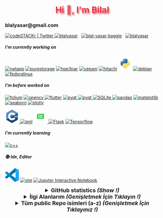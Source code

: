  <h1 align="center" style="color:#e63946;text-shadow: 3px 4px 4px rgba(205, 50, 70, 0.7);">Hi 👋, I'm Bilal</h1>
  
   <p align="center"
    <img src="https://gpvc.arturio.dev/blalyasar" alt="VIEW"> 
  </p>
 
  
<h3 align="left">  
 blalyasar@gmail.com </h3>
<p align="left">
 <a href="https://twitter.com/blalyasar"> <img  alt="codeSTACKr | Twitter" height="30" width="30px" src="https://cdn.jsdelivr.net/npm/simple-icons@v3/icons/twitter.svg" />
 <a href="https://blalyasar.blogspot.com/"><img src="https://cdn.jsdelivr.net/npm/simple-icons@3.0.1/icons/blogger.svg" alt="blalyasar" height="30" width="30"></a>&nbsp;&nbsp;
  <a href="https://www.kaggle.com/blalyasar"><img src="https://cdn.jsdelivr.net/npm/simple-icons@3.0.1/icons/kaggle.svg" alt="blal-yasar-kaggle" height="30" width="30"></a>&nbsp;&nbsp;
<a href="https://medium.com/@blalyasar"><img src="https://cdn.jsdelivr.net/npm/simple-icons@3.0.1/icons/medium.svg" alt="blalyasar" height="30" width="30"></a>&nbsp;&nbsp;


  </p>

##### I’m currently working on 
[//]: # "PureStorage, Netapp, Veeam, Hitachi, Hpe3par Python, Linux, Debian, Fedora, OpenCv, Flutter, PyQt, PySide, Keras, SQLite, Pandas, Matplotlib, Seaborn, PLotly"
 <p align="left">
<a href="https://github.com/NetApp" rel="nofollow"> 
<img alt="netapp" src="https://avatars.githubusercontent.com/u/370544?s=200&v=4" width="45" height="45"/></a>

<a href="https://github.com/PureStorage-OpenConnect" rel="nofollow"> 
<img alt="purestorage" src="https://www.purestorage.com/content/dam/purestorage/nav/pure-logo.svg.imgo.svg" width="45" height="45"/></a>

<a href="https://github.com/HewlettPackard" rel="nofollow"> 
<img alt="hpe3par" src="https://avatars.githubusercontent.com/u/6004705?s=200&v=4" width="45" height="45"/></a>

<a href="https://www.veeam.com/" rel="nofollow"> 
<img alt="veeam" src="https://img.veeam.com/blog/wp-content/uploads/2021/07/07214320/jb-VSC-Blog-32110-rule-for-today-and-tomorrow-editorial-review-compelte-figA.jpg" width="45" height="45"/></a>

<a href="https://www.hitachivantara.com/en-us/home.html" rel="nofollow"> 
<img alt="hitachi" src="https://mma.prnewswire.com/media/1157805/Hitachi_Vantara_Logo.jpg" width="45" height="45"/></a>

<a href="https://www.python.org/" rel="nofollow"> 
<img alt="python" src="https://raw.githubusercontent.com/github/explore/80688e429a7d4ef2fca1e82350fe8e3517d3494d/topics/python/python.png" width="45" height="45"/></a>
<a href="https://www.debian.org/" rel="nofollow">
<img  alt="debian" src="https://www.debian.org/Pics/debian-logo-1024x576.png" width="45" height="45"></a>

<a href="https://getfedora.org/" rel="nofollow">
<img  alt="fedoralinux" src="https://start.fedoraproject.org/static/images/fedora-logo.png" width="55" height="45" /></a>
 </p>
 


 #####  I’m before worked on
 <p>
 <a href="https://python-visualization.github.io/folium/" rel="nofollow">
<img alt="folium" src="https://camo.githubusercontent.com/d7a1f81a2ee7576ab86720d9135ab3c915550e3945a7859f1c0300ab22ac1cec/687474703a2f2f707974686f6e2d76697375616c697a6174696f6e2e6769746875622e696f2f666f6c69756d2f5f696d616765732f666f6c69756d5f6c6f676f2e6a7067" width="45" height="45" "Folium" /></a>

 <a href="https://opencv.org/" rel="nofollow">
<img alt="opencv" src="https://avatars1.githubusercontent.com/u/5009934?s=200&v=4"  width="45" height="45"/> </a>
  
 <a href="https://flutter.dev/" rel="nofollow"> 
<img alt="flutter" src="https://avatars.githubusercontent.com/u/14101776?s=200&v=4" width="45" height="45"/></a>
 
<a href="https://www.riverbankcomputing.com/software/pyqt/" rel="nofollow">
<img alt="pyqt" src="https://upload.wikimedia.org/wikipedia/commons/thumb/e/e6/Python_and_Qt.svg/160px-Python_and_Qt.svg.png" width="45" height="45"/> </a>

<a href="https://keras.io/" rel="nofollow">
<img alt="pyqt" src="https://keras.io/img/logo.png" width="45" height="45"/> </a>

<a href="https://www.sqlite.org/" rel="nofollow">
<img alt="SQLite" src="https://camo.githubusercontent.com/1b8a779f280e099e2d67ab949dad604e25ce0d321e66474c04430201790b3874/68747470733a2f2f7777772e766563746f726c6f676f2e7a6f6e652f6c6f676f732f73716c6974652f73716c6974652d69636f6e2e737667" width="45" height="45" />
</a>
<a href="https://pandas.pydata.org/" rel="nofollow">
<img alt="pandas" src="https://avatars1.githubusercontent.com/u/21206976?s=200&v=4" width="45" height="45" /></a>
<a href="https://matplotlib.org/" rel="nofollow">
<img alt="matplotlib" src="https://avatars0.githubusercontent.com/u/215947?s=200&v=4" width="45" height="45" /></a>
<a href="https://seaborn.pydata.org/" rel="nofollow">
<img  alt="seaborn" src="https://raw.githubusercontent.com/mwaskom/seaborn/211cabb09bb9228635bdd80f74f7591d36d7b2a7/doc/_static/logo-wide-lightbg.svg" width="45" height="45"></a>
<a href="https://plotly.com/" rel="nofollow">
<img alt="plotly" src="https://avatars2.githubusercontent.com/u/5997976?s=200&v=4" width="45" height="45" /></a>

[//]: # " CPP, Qt, Qml, Flask, Tensorflow Flutter"
<p align="left">
<a href="https://www.cplusplus.com/" rel="nofollow">
<img alt="c++" src="https://raw.githubusercontent.com/github/explore/80688e429a7d4ef2fca1e82350fe8e3517d3494d/topics/cpp/cpp.png" width="45" height="45"/> </a>
<a href="https://www.qt.io/" rel="nofollow">
<img alt="qml" src="https://avatars2.githubusercontent.com/u/8034039?v=3&s=400.png"  width="45" height="45"/></a>
<a href="https://www.qt.io/" rel="nofollow">
<img alt="qt" src="https://raw.githubusercontent.com/github/explore/80688e429a7d4ef2fca1e82350fe8e3517d3494d/topics/qt/qt.png" width="45" height="45"/> </a>
<a href="https://flask.palletsprojects.com/en/1.1.x/#" rel="nofollow">
<img alt="Flask"  src="https://raw.githubusercontent.com/pallets/flask/master/docs/_static/flask-logo.png" width="45px" height="45"/></a>
<a href="https://www.tensorflow.org/" rel="nofollow">
<img alt="Tensorflow"  src="https://avatars0.githubusercontent.com/u/15658638?s=200&v=4" width="45px" height="45"/></a>

</p>
 
  
##### I’m currently learning
[//]: # " BASH SCRIPTING "
<p align="left">

<a href="https://github.com/Bash-it" rel="nofollow">
<img alt="c++" src="https://avatars.githubusercontent.com/u/11575812?s=200&v=4" width="45" height="45"/> </a>
 



##### 📚 Ide, Editor
<p align="left"> 
<a href="https://code.visualstudio.com/" rel="nofollow">
<img  alt="Visual Studio Code"  src="https://raw.githubusercontent.com/github/explore/80688e429a7d4ef2fca1e82350fe8e3517d3494d/topics/visual-studio-code/visual-studio-code.png" width="45px" height="45"/></a>

 <a href="[https://code.visualstudio.com/](https://www.vim.org/)" rel="nofollow">
<img  alt="vim"  src="https://avatars.githubusercontent.com/u/11618545?s=200&v=4" width="45px" height="45"/></a>
 
<a href="https://jupyter.org/" rel="nofollow">
<img  alt="Jupyter Interactive Notebook"  src="https://avatars1.githubusercontent.com/u/7388996?s=200&v=4" width="45px" height="45"/></a>
</p>



[//]: # "![GitHub stats](https://github-readme-stats.vercel.app/api?username=blalyasar&show_icons=true&count_private=true)"
  <details align="center">
    <summary style="font-weight: bold; font-size: 18px">
      <b>GitHub statistics</b>
      <i>(Show !)</i>
    </summary>

  ![blalyasar'in GitHub İstatistikleri](https://github-readme-stats.vercel.app/api?username=blalyasar&show_icons=true&theme=dark)
  
  
  ![blalyasar'in En Çok Kullandığı Diller](https://github-readme-stats.vercel.app/api/top-langs/?username=blalyasar&hide=html,css,jupyter%20notebook,ruby&layout=compact&&theme=dark&langs_count=10)
  
  
  ![blalyasar'in En Çok Kullandığı Diller](https://github-readme-stats.vercel.app/api/top-langs/?username=blalyasar&layout=compact&theme=dark)

  </details>

 
   <details align="center">
    <summary style="font-weight: bold; font-size: 18px">
      <b>İlgi Alanlarım</b>
      <i>(Genişletmek İçin Tıklayın !)</i>
    </summary>


  ![Python](https://img.shields.io/badge/python-1b8bb4?style=for-the-badge&logo=python&logoColor=white)-![C](https://img.shields.io/badge/Cpp-1b8bb4?style=for-the-badge&logo=c&logoColor=white)-![linux](https://img.shields.io/badge/linux-1b8bb4?style=for-the-badge&logo=linux&logoColor=white)-![fedora](https://img.shields.io/badge/fedora-1b8bb4?style=for-the-badge&logo=fedora&logoColor=white)-![Flutter](https://img.shields.io/badge/flutter-1b8bb4?style=for-the-badge&logo=flutter&logoColor=white)-![qml](https://img.shields.io/badge/qml-1b8bb4?style=for-the-badge&logo=qt&logoColor=white)
  
  ![pyqt](https://img.shields.io/badge/pyqt-1b8bb4?style=for-the-badge&logo=pyqt&logoColor=white)-![pyside](https://img.shields.io/badge/pyside-1b8bb4?style=for-the-badge&logo=pyside&logoColor=white)-![qt](https://img.shields.io/badge/qt-1b8bb4?style=for-the-badge&logo=qt&Color=white)

![scipy](https://img.shields.io/badge/scipy-1b8bb4?style=for-the-badge&logo=scipy&logoColor=white)-![numpy](https://img.shields.io/badge/numpy-1b8bb4?style=for-the-badge&logo=numpy&logoColor=white)-![pandas](https://img.shields.io/badge/pandas-1b8bb4?style=for-the-badge&logo=pandas&logoColor=white)-![searborn](https://img.shields.io/badge/seaborn-1b8bb4?style=for-the-badge&logo=seaborn&logoColor=white)-![plotly](https://img.shields.io/badge/plotly-1b8bb4?style=for-the-badge&logo=plotly&logoColor=white)-![scikitlearn](https://img.shields.io/badge/scikitlearn-1b8bb4?style=for-the-badge&logo=scikit-learn&logoColor=white)
  
![opencv](https://img.shields.io/badge/opencv-1b8bb4?style=for-the-badge&logo=opencv&logoColor=white)-![tensorflow](https://img.shields.io/badge/tensorflow-1b8bb4?style=for-the-badge&logo=tensorflow&logoColor=white)-![keras](https://img.shields.io/badge/keras-1b8bb4?style=for-the-badge&logo=keras&logoColor=white)

![flask](https://img.shields.io/badge/flask-1b8bb4?style=for-the-badge&logo=flask&logoColor=white)-![folium](https://img.shields.io/badge/folium-1b8bb4?style=for-the-badge&logo=folium&logoColor=white)
 
 ![sqlite](https://img.shields.io/badge/sqlite-1b8bb4?style=for-the-badge&logo=sqlite&logoColor=white)-![mysql](https://img.shields.io/badge/mysql-1b8bb4?style=for-the-badge&logo=mysql&logoColor=white)-![postgresql](https://img.shields.io/badge/postgresql-1b8bb4?style=for-the-badge&logo=postgresql&logoColor=white)-
 
Başlangıç Düzeyi Kullanılan Programlar

![proteus](https://img.shields.io/badge/Proteus-1b8bb4?style=for-the-badge&logo=proteus&Color=white)![AUTOCAD](https://img.shields.io/badge/AUTOCAD-1b8bb4?style=for-the-badge&logo=AUTOCAD&Color=white)![SOLIDWORKS](https://img.shields.io/badge/SOLIDWORKS-1b8bb4?style=for-the-badge&logo=SOLIDWORKS&Color=white)![ANSYS](https://img.shields.io/badge/ANSYS-1b8bb4?style=for-the-badge&logo=ANSYS&Color=white)![MİKROC](https://img.shields.io/badge/mikroc-1b8bb4?style=for-the-badge&logo=mikroc&Color=white)![fusion360](https://img.shields.io/badge/fusion360-1b8bb4?style=for-the-badge&logo=fusion360&Color=white)![cloudera-hive](https://img.shields.io/badge/clouderahive-1b8bb4?style=for-the-badge&logo=hive&Color=white)![stm32](https://img.shields.io/badge/stm32-1b8bb4?style=for-the-badge&logo=stm32&Color=white)-

![raspberrypi](https://img.shields.io/badge/raspberrypi-1b8bb4?style=for-the-badge&logo=raspberrypi&Color=white)![pic18f45k](https://img.shields.io/badge/pic18f45k-1b8bb4?style=for-the-badge&logo=pic18f45k&Color=white)![arduino](https://img.shields.io/badge/arduino-1b8bb4?style=for-the-badge&logo=&Color=white)
 
  </details>


  <details align="center">
    <summary style="font-weight: bold; font-size: 18px">
      <b>Tüm public Repo isimleri (a-z) </b>
      <i>(Genişletmek İçin Tıklayınız !)</i>
    </summary>
 
['awesome-podcasts', 

'basic-weather-app', 

'blalyasar', 

'Camera-app-with-Qt-and-Opencv', 

'Covid19_liveTracker', 

'flask-api-examples', 

'google-github-analysis', 

'HeadPoseEstimation', 

'hospitals-location-tr', 

'my_blog_codes', 

'pandas_for_everyone', 

'pypersongraph', 

'pyside-opencv', 

'pyside-sprint-animate', 

'Python-ile-Kullanici-Tweetlerini-Cekmek',

'python-kivy-cardgame', 

'python-pyqt5-ceviri-uygulamasi', 

'Python-Pyqt5-Periodic-Table', 

'python-pyqt5-sqlite3-arduino-ldr', 

'ram_cpu_measure', 

'tensorflow_object_counting_api', 

'tldr', 'turkey-7region-colormap', 

'twitter-profile-tweet-scrape', 

'u2net-image-background-remove', 

'Udemy_STM32']


</details>

